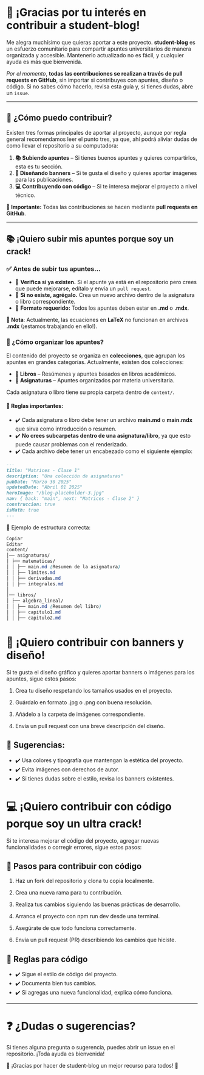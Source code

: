 # 🌟 ¡Gracias por tu interés en contribuir a student-blog!

Me alegra muchísimo que quieras aportar a este proyecto. **student-blog** es un esfuerzo comunitario para compartir apuntes universitarios de manera organizada y accesible. Mantenerlo actualizado no es fácil, y cualquier ayuda es más que bienvenida.

_Por el momento_, **todas las contribuciones se realizan a través de pull requests en GitHub**, sin importar si contribuyes con apuntes, diseño o código. Si no sabes cómo hacerlo, revisa esta guía y, si tienes dudas, abre un `issue`.

---

## 🚀 ¿Cómo puedo contribuir?

Existen tres formas principales de aportar al proyecto, aunque por regla general recomendamos leer el punto tres, ya que, ahí podrá aliviar dudas de como llevar el repositorio a su computadora:

1. **📚 Subiendo apuntes** – Si tienes buenos apuntes y quieres compartirlos, esta es tu sección.
2. **🎨 Diseñando banners** – Si te gusta el diseño y quieres aportar imágenes para las publicaciones.
3. **💻 Contribuyendo con código** – Si te interesa mejorar el proyecto a nivel técnico.

**📌 Importante:** Todas las contribuciones se hacen mediante **pull requests en GitHub**.

---

## 📚 ¡Quiero subir mis apuntes porque soy un crack!

### ✅ Antes de subir tus apuntes...

- 🔹 **Verifica si ya existen.** Si el apunte ya está en el repositorio pero crees que puede mejorarse, edítalo y envía un `pull request`.
- 🔹 **Si no existe, agrégalo.** Crea un nuevo archivo dentro de la asignatura o libro correspondiente.
- 🔹 **Formato requerido:** Todos los apuntes deben estar en **.md** o **.mdx**.

**📌 Nota**: Actualmente, las ecuaciones en **LaTeX** no funcionan en archivos **.mdx** (¡estamos trabajando en ello!).

### 📂 ¿Cómo organizar los apuntes?

El contenido del proyecto se organiza en **colecciones**, que agrupan los apuntes en grandes categorías. Actualmente, existen dos colecciones:

- **📖 Libros** – Resúmenes y apuntes basados en libros académicos.
- **🏫 Asignaturas** – Apuntes organizados por materia universitaria.

Cada asignatura o libro tiene su propia carpeta dentro de `content/`.

#### 📌 Reglas importantes:

- ✔️ Cada asignatura o libro debe tener un archivo **main.md** o **main.mdx** que sirva como introducción o resumen.
- ✔️ **No crees subcarpetas dentro de una asignatura/libro**, ya que esto puede causar problemas con el renderizado.
- ✔️ Cada archivo debe tener un encabezado como el siguiente ejemplo:

```md
---
title: "Matrices - Clase 1"
description: "Una colección de asignaturas"
pubDate: "Marzo 30 2025"
updatedDate: "Abril 01 2025"
heroImage: "/blog-placeholder-3.jpg"
nav: { back: "main", next: "Matrices - Clase 2" }
construccion: true
isMath: true
---
```

📍 Ejemplo de estructura correcta:

```css
Copiar
Editar
content/
│── asignaturas/
│ ├── matematicas/
│ │ ├── main.md (Resumen de la asignatura)
│ │ ├── limites.md
│ │ ├── derivadas.md
│ │ ├── integrales.md
│
│── libros/
│ ├── algebra_lineal/
│ │ ├── main.md (Resumen del libro)
│ │ ├── capitulo1.md
│ │ ├── capitulo2.md
```

# 🎨 ¡Quiero contribuir con banners y diseño!

Si te gusta el diseño gráfico y quieres aportar banners o imágenes para los apuntes, sigue estos pasos:

1. Crea tu diseño respetando los tamaños usados en el proyecto.

2. Guárdalo en formato .jpg o .png con buena resolución.

3. Añádelo a la carpeta de imágenes correspondiente.

4. Envía un pull request con una breve descripción del diseño.

## 📌 Sugerencias:

- ✔️ Usa colores y tipografía que mantengan la estética del proyecto.
- ✔️ Evita imágenes con derechos de autor.
- ✔️ Si tienes dudas sobre el estilo, revisa los banners existentes.

# 💻 ¡Quiero contribuir con código porque soy un ultra crack!

Si te interesa mejorar el código del proyecto, agregar nuevas funcionalidades o corregir errores, sigue estos pasos:

## 🔧 Pasos para contribuir con código

1. Haz un fork del repositorio y clona tu copia localmente.

2. Crea una nueva rama para tu contribución.

3. Realiza tus cambios siguiendo las buenas prácticas de desarrollo.

4. Arranca el proyecto con npm run dev desde una terminal.

5. Asegúrate de que todo funciona correctamente.

6. Envía un pull request (PR) describiendo los cambios que hiciste.

## 📌 Reglas para código

- ✔️ Sigue el estilo de código del proyecto.
- ✔️ Documenta bien tus cambios.
- ✔️ Si agregas una nueva funcionalidad, explica cómo funciona.

---

# ❓ ¿Dudas o sugerencias?

Si tienes alguna pregunta o sugerencia, puedes abrir un issue en el repositorio. ¡Toda ayuda es bienvenida!

📩 ¡Gracias por hacer de student-blog un mejor recurso para todos! 🚀
